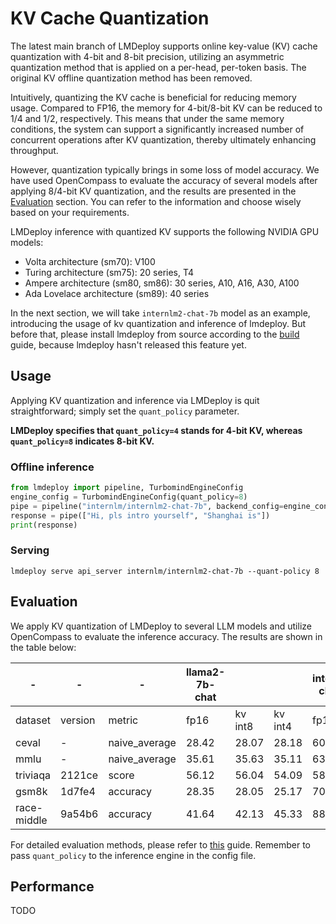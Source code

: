 # KV Cache Quantization

The latest main branch of LMDeploy supports online key-value (KV) cache quantization with 4-bit and 8-bit precision, utilizing an asymmetric quantization method that is applied on a per-head, per-token basis. The original KV offline quantization method has been removed.

Intuitively, quantizing the KV cache is beneficial for reducing memory usage. Compared to FP16, the memory for 4-bit/8-bit KV can be reduced to 1/4 and 1/2, respectively. This means that under the same memory conditions, the system can support a significantly increased number of concurrent operations after KV quantization, thereby ultimately enhancing throughput.

However, quantization typically brings in some loss of model accuracy. We have used OpenCompass to evaluate the accuracy of several models after applying 8/4-bit KV quantization, and the results are presented in the [Evaluation](#Evaluation) section. You can refer to the information and choose wisely based on your requirements.

LMDeploy inference with quantized KV supports the following NVIDIA GPU models:

- Volta architecture (sm70): V100
- Turing architecture (sm75): 20 series, T4
- Ampere architecture (sm80, sm86): 30 series, A10, A16, A30, A100
- Ada Lovelace architecture (sm89): 40 series

In the next section, we will take `internlm2-chat-7b` model as an example, introducing the usage of kv quantization and inference of lmdeploy. But before that, please install lmdeploy from source according to the [build](../build.md) guide, because lmdeploy hasn't released this feature yet.

## Usage

Applying KV quantization and inference via LMDeploy is quit straightforward; simply set the `quant_policy` parameter.

**LMDeploy specifies that `quant_policy=4` stands for 4-bit KV, whereas `quant_policy=8` indicates 8-bit KV.**

### Offline inference

```python
from lmdeploy import pipeline, TurbomindEngineConfig
engine_config = TurbomindEngineConfig(quant_policy=8)
pipe = pipeline("internlm/internlm2-chat-7b", backend_config=engine_config)
response = pipe(["Hi, pls intro yourself", "Shanghai is"])
print(response)
```

### Serving

```shell
lmdeploy serve api_server internlm/internlm2-chat-7b --quant-policy 8
```

## Evaluation

We apply KV quantization of LMDeploy to several LLM models and utilize OpenCompass to evaluate the inference accuracy. The results are shown in the table below:

| -           | -       | -             | llama2-7b-chat |         |         | internlm2-chat-7b |         |         | qwen-chat-7b |         |         |
| ----------- | ------- | ------------- | -------------- | ------- | ------- | ----------------- | ------- | ------- | ------------ | ------- | ------- |
| dataset     | version | metric        | fp16           | kv int8 | kv int4 | fp16              | kv int8 | kv int4 | bf16         | kv int8 | kv int4 |
| ceval       | -       | naive_average | 28.42          | 28.07   | 28.18   | 60.45             | 60.48   | 58.91   | 59.32        | 59.59   | 59.42   |
| mmlu        | -       | naive_average | 35.61          | 35.63   | 35.11   | 63.92             | 63.78   | 63.29   | 57.27        | 57.39   | 56.07   |
| triviaqa    | 2121ce  | score         | 56.12          | 56.04   | 54.09   | 58.76             | 58.67   | 58.32   | 54.42        | 54.27   | 54.46   |
| gsm8k       | 1d7fe4  | accuracy      | 28.35          | 28.05   | 25.17   | 70.58             | 70.36   | 66.34   | 53.53        | 52.69   | 53.07   |
| race-middle | 9a54b6  | accuracy      | 41.64          | 42.13   | 45.33   | 88.93             | 88.79   | 88.86   | 83.7         | 83.57   | 82.94   |

For detailed evaluation methods, please refer to [this](../benchmark/evaluate_with_opencompass.md) guide. Remember to pass `quant_policy` to the inference engine in the config file.

## Performance

TODO

